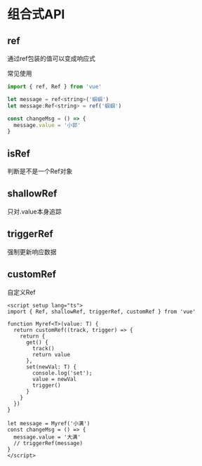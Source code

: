 # 组合式API

## ref

通过ref包装的值可以变成响应式

常见使用
```js
import { ref, Ref } from 'vue'

let message = ref<string>('蝈蝈')
let message:Ref<string> = ref('蝈蝈')

const changeMsg = () => {
  message.value = '小郭'
}
```

## isRef
判断是不是一个Ref对象

## shallowRef
只对.value本身追踪

## triggerRef
强制更新响应数据

## customRef
自定义Ref

```vue
<script setup lang="ts">
import { Ref, shallowRef, triggerRef, customRef } from 'vue'
 
function Myref<T>(value: T) {
  return customRef((track, trigger) => {
    return {
      get() {
        track()
        return value
      },
      set(newVal: T) {
        console.log('set');
        value = newVal
        trigger()
      }
    }
  })
}
 
let message = Myref('小满')
const changeMsg = () => {
  message.value = '大满'
  // triggerRef(message)
}
</script> 
```

